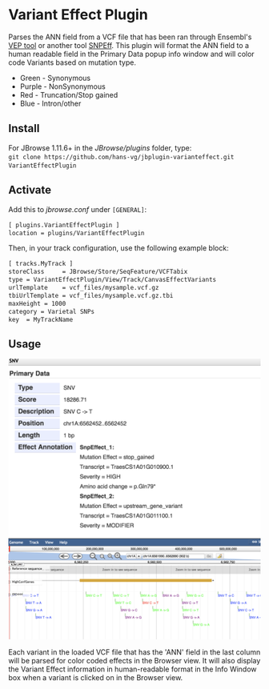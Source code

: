 # Variant Effect Plugin
Parses the ANN field from a VCF file that has been ran through Ensembl's [VEP tool](https://www.ensembl.org/vep) or another tool [SNPEff](http://snpeff.sourceforge.net/). This plugin will format the ANN field to a human readable field in the Primary Data popup info window and will color code Variants based on mutation type. 
* Green - Synonymous
* Purple - NonSynonymous
* Red - Truncation/Stop gained
* Blue - Intron/other


## Install

For JBrowse 1.11.6+ in the _JBrowse/plugins_ folder, type:  
``git clone https://github.com/hans-vg/jbplugin-varianteffect.git VariantEffectPlugin``


## Activate
Add this to _jbrowse.conf_ under `[GENERAL]`:

    [ plugins.VariantEffectPlugin ]
    location = plugins/VariantEffectPlugin

Then, in your track configuration, use the following example block:

    [ tracks.MyTrack ]
    storeClass     = JBrowse/Store/SeqFeature/VCFTabix
    type = VariantEffectPlugin/View/Track/CanvasEffectVariants
    urlTemplate    = vcf_files/mysample.vcf.gz
    tbiUrlTemplate = vcf_files/mysample.vcf.gz.tbi
    maxHeight = 1000
    category = Varietal SNPs 
    key  = MyTrackName

                
## Usage

![demo window](img/effectwindow2.png)
![demo color](img/colorcoding.png)

Each variant in the loaded VCF file that has the 'ANN' field in the last column will be parsed for color coded effects in the Browser view. It will also 
display the Variant Effect information in human-readable format in the Info Window box when a variant is clicked on in the Browser view.
